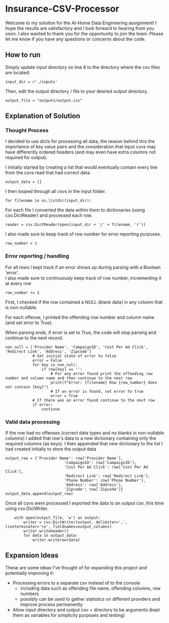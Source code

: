 # Insurance-CSV-Processor
Welcome to my solution for the At-Home Data Engineering assignment! I hope the results are satisfactory and I look forward to hearing from you soon. 
I also wanted to thank you for the opportunity to join the team. Please let me know if you have any questions or concerns about the code.
## How to run
Simply update input directory on line 8 to the directory where the csv files are located:

`
input_dir = r'./inputs'
`

Then, edit the output directory / file to your desired output directory.

`
output_file = "outputs/output.csv"
`

## Explanation of Solution
### Thought Process
I decided to use dicts for processing all data, the reason behind this the importance of key value pairs 
and the consideration that input csvs may have differently ordered headers (and may even have extra columns not 
required for output).

I initially started by creating a list that would eventually contain every line from the csvs read that had correct data.

`
output_data = []
`

I then looped through all csvs in the input folder.

`
for filename in os.listdir(input_dir):
`

For each file I converted the data within them to dictionaries (using csv.DictReader) and processed each row.

`
reader = csv.DictReader(open(input_dir + '/' + filename, 'r'))
`

I also made sure to keep track of row number for error reporting purposes.

`
row_number = 1
`

### Error reporting / handling
For all rows I kept track if an error shows up during parsing with a Boolean 'error'.  
I also made sure to continuously keep track of row number, incrementing it at every row

`
row_number += 1
`

First, I checked if the row contained a NULL (blank data) in any column that is non-nullable.

For each offense, I printed the offending row number and column name (and set error to True).

When parsing ends, if error is set to True, the code will stop parsing and continue to the next record.

```
non_null = ['Provider Name', 'CampaignID', 'Cost Per Ad Click', 'Redirect Link', 'Address', 'Zipcode']
            # Set initial state of error to false
            error = False
            for key in non_null:
                if row[key] == '':
                    # For any error found print the offending row number and column name and then continue to the next row
                    print(f"Error: {filename} Row {row_number} does not contain {key}")
                    # If an error is found, set error to true
                    error = True
            # If there was an error found continue to the next row
            if error:
                continue
```

### Valid data processing
If the row had no offenses (correct data types and no blanks in non-nullable columns) 
I added that row's data to a new dictionary containing only the required columns (as keys).
I then appended that new dictionary to the list I had created initially to store the output data

```
output_row = {'Provider Name': row['Provider Name'],
                          'CampaignID': row['CampaignID'],
                          'Cost Per Ad Click': row['Cost Per Ad Click'],
                          'Redirect Link': row['Redirect Link'],
                          'Phone Number': row['Phone Number'],
                          'Address': row['Address'],
                          'Zipcode': row['Zipcode']}
output_data.append(output_row)
```


Once all csvs were processed I exported the data to an output csv, this time using csv.DictWriter.

```
    with open(output_file, 'w') as output:
        writer = csv.DictWriter(output, delimiter=',', lineterminator='\n', fieldnames=output_columns)
        writer.writeheader()
        for data in output_data:
            writer.writerow(data)
```


## Expansion Ideas
These are some ideas I've thought of for expanding this project and potentially improving it:
* Processing errors to a separate csv instead of to the console
    * including data such as offending file name, offending columns, row numbers
    * possibly can be used to gather statistics on different providers and improve process permanently
* Allow input directory and output csv + directory to be arguments (kept them as variables for simplicity purposes and testing)
